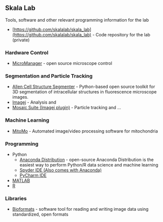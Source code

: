 
## Skala Lab
Tools, software and other relevant programming information for the lab

* [https://github.com/skalalab/skala_lab](https://github.com/skalalab/skala_lab) - Code repository for the lab (private)

### Hardware Control
* [MicroManager](https://micro-manager.org/wiki/Version_2.0) - open source microscope control

### Segmentation and Particle Tracking

* [Allen Cell Structure Segmenter](https://www.allencell.org/segmenter.html) -  Python-based open source toolkit for 3D segmentation of intracellular structures in fluorescence microscope images.
* [Imagej](https://imagej.net/Downloads) - Analysis and 
* [Mosaic Suite (Imagej plugin)](http://mosaic.mpi-cbg.de/?q=downloads/imageJ) - Particle tracking and ...

### Machine Learning 
* [MitoMo](https://omictools.com/mitomo-tool) - Automated image/video processing software for mitochondria 

### Programming
* Python
  * [Anaconda Distribution](https://www.anaconda.com/distribution/) - open-source Anaconda Distribution is the easiest way to perform Python/R data science and machine learning
  * [Spyder IDE (Also comes with Anaconda)](https://github.com/spyder-ide/spyder)
  * [PyCharm IDE](https://www.jetbrains.com/pycharm/)
* [MATLAB](https://it.wisc.edu/services/software/)
* [R](https://www.r-project.org/)

### Libraries
* [Bioformats](https://www.openmicroscopy.org/bio-formats/) - software tool for reading and writing image data using standardized, open formats



